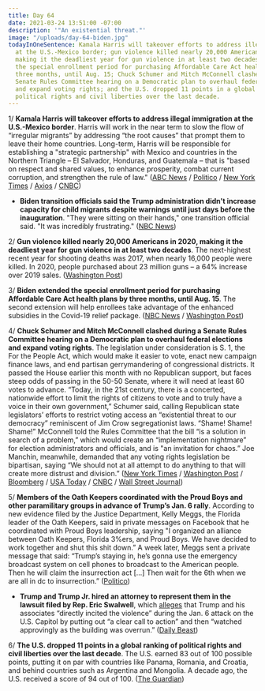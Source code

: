 ```yaml
---
title: Day 64
date: 2021-03-24 13:51:00 -07:00
description: '"An existential threat."'
image: "/uploads/day-64-biden.jpg"
todayInOneSentence: Kamala Harris will takeover efforts to address illegal immigration
  at the U.S.-Mexico border; gun violence killed nearly 20,000 Americans in 2020,
  making it the deadliest year for gun violence in at least two decades; Biden extended
  the special enrollment period for purchasing Affordable Care Act health plans by
  three months, until Aug. 15; Chuck Schumer and Mitch McConnell clashed during a
  Senate Rules Committee hearing on a Democratic plan to overhaul federal elections
  and expand voting rights; and the U.S. dropped 11 points in a global ranking of
  political rights and civil liberties over the last decade.
---
```


1/ **Kamala Harris will takeover efforts to address illegal immigration at the U.S.-Mexico border**. Harris will work in the near term to slow the flow of “irregular migrants” by addressing “the root causes” that prompt them to leave their home countries. Long-term, Harris will be responsible for establishing a "strategic partnership" with Mexico and countries in the Northern Triangle – El Salvador, Honduras, and Guatemala – that is "based on respect and shared values, to enhance prosperity, combat current corruption, and strengthen the rule of law." ([ABC News](https://abcnews.go.com/Politics/biden-taps-harris-stem-migration-flow-central-america/story?id=76657373) / [Politico](https://www.politico.com/news/2021/03/24/kamala-harris-immigration-border-surge-477810) / [New York Times](https://www.nytimes.com/2021/03/24/us/politics/harris-immigration-central-america.html) / [Axios](https://www.axios.com/biden-harris-border-crisis-d749a52a-2de3-4cc4-aaca-6a7dbc9df25a.html) / [CNBC](https://www.cnbc.com/2021/03/24/vice-president-harris-to-oversee-effort-to-resolve-problems-at-us-mexico-border.html))

* **Biden transition officials said the Trump administration didn't increase capacity for child migrants despite warnings until just days before the inauguration**. "They were sitting on their hands," one transition official said. "It was incredibly frustrating." ([NBC News](https://www.nbcnews.com/politics/immigration/sitting-their-hands-biden-transition-officials-say-trump-officials-delayed-n1261934))

2/ **Gun violence killed nearly 20,000 Americans in 2020, making it the deadliest year for gun violence in at least two decades**. The next-highest recent year for shooting deaths was 2017, when nearly 16,000 people were killed. In 2020, people purchased about 23 million guns – a 64% increase over 2019 sales. ([Washington Post](https://www.washingtonpost.com/nation/2021/03/23/2020-shootings/))

3/ **Biden extended the special enrollment period for purchasing Affordable Care Act health plans by three months, until Aug. 15**. The second extension will help enrollees take advantage of the enhanced subsidies in the Covid-19 relief package. ([NBC News](https://www.nbcnews.com/politics/white-house/biden-announces-second-extension-obamacare-enrollment-window-n1261877) / [Washington Post](https://www.washingtonpost.com/health/biden-lengthens-affordable-care-act-insurance-sign-ups-until-mid-august/2021/03/23/ac8bb0ac-8bf6-11eb-9423-04079921c915_story.html?itid=lk_fullstory))

4/ **Chuck Schumer and Mitch McConnell clashed during a Senate Rules Committee hearing on a Democratic plan to overhaul federal elections and expand voting rights**. The legislation under consideration is S. 1, the For the People Act, which would make it easier to vote, enact new campaign finance laws, and end partisan gerrymandering of congressional districts. It passed the House earlier this month with no Republican support, but faces steep odds of passing in the 50-50 Senate, where it will need at least 60 votes to advance. “Today, in the 21st century, there is a concerted, nationwide effort to limit the rights of citizens to vote and to truly have a voice in their own government,” Schumer said, calling  Republican state legislators’ efforts to restrict voting access an “existential threat to our democracy” reminiscent of Jim Crow segregationist laws. “Shame! Shame! Shame!” McConnell told the Rules Committee that the bill “is a solution in search of a problem,” which would create an “implementation nightmare” for election administrators and officials, and is "an invitation for chaos.” Joe Manchin, meanwhile, demanded that any voting rights legislation be bipartisan, saying “We should not at all attempt to do anything to that will create more distrust and division.”  ([New York Times](https://www.nytimes.com/2021/03/24/us/politics/voting-rights-senate.html) / [Washington Post](https://www.washingtonpost.com/politics/2021/03/24/joe-biden-live-updates/#link-EGLHZY42HNBMTNPGBEA5Q3P6UY) / [Bloomberg](https://www.bloomberg.com/news/articles/2021-03-24/manchin-says-any-overhaul-of-voting-rights-must-have-gop-support?srnd=politics-vp&sref=MIBMEEoj) / [USA Today](https://www.usatoday.com/story/news/politics/2021/03/24/people-act-voting-rights-bill-creates-clash-senate/6980075002/) / [CNBC](https://www.cnbc.com/2021/03/24/schumer-and-mcconnell-clash-over-election-reform-as-democrats-push-voting-rights.html) / [Wall Street Journal](https://www.wsj.com/articles/senate-lawmakers-set-to-spar-over-voting-rights-bill-11616590001?mod=djemalertNEWS))

5/ **Members of the Oath Keepers coordinated with the Proud Boys and other paramilitary groups in advance of Trump’s Jan. 6 rally**. According to new evidence filed by the Justice Department, Kelly Meggs, the Florida leader of the Oath Keepers, said in private messages on Facebook that he coordinated with Proud Boys leadership, saying "I organized an alliance between Oath Keepers, Florida 3%ers, and Proud Boys. We have decided to work together and shut this shit down.” A week later, Meggs sent a private message that said: “Trump’s staying in, he’s gonna use the emergency broadcast system on cell phones to broadcast to the American people. Then he will claim the insurrection act \[...\] Then wait for the 6th when we are all in dc to insurrection.” ([Politico](https://www.politico.com/news/2021/03/24/oath-keepers-proud-boys-alliance-capitol-riot-477741))

* **Trump and Trump Jr. hired an attorney to represent them in the lawsuit filed by Rep. Eric Swalwell**, which [alleges](https://whatthefuckjusthappenedtoday.com/2021/03/05/day-45/#7-former-house-impeachment-manager-e) that Trump and his associates “directly incited the violence” during the Jan. 6 attack on the U.S. Capitol by putting out “a clear call to action” and then “watched approvingly as the building was overrun.” ([Daily Beast](https://www.thedailybeast.com/donald-trump-donald-trump-jr-hire-attorney-jesse-binnall-to-fight-eric-swalwells-jan-6-riot-lawsuit))

6/ **The U.S. dropped 11 points in a global ranking of political rights and civil liberties over the last decade**. The U.S. earned 83 out of 100 possible points, putting it on par with countries like Panama, Romania, and Croatia, and behind countries such as Argentina and Mongolia. A decade ago, the U.S. received a score of 94 out of 100. ([The Guardian](https://www.theguardian.com/us-news/2021/mar/24/us-world-democracy-rankings-freedom-house-new-low))